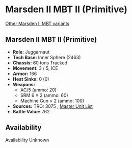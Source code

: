 # Marsden II MBT II (Primitive) 

[Other Marsden II MBT variants](../marsden_ii_mbt.md) 

## Marsden II MBT II (Primitive) 

- **Role:** Juggernaut 
- **Tech Base:** Inner Sphere (2463) 
- **Chassis:** 60 tons Tracked 
- **Movement:** 3 / 5, ICE 
- **Armor:** 166 
- **Heat Sinks:** 0 (0) 
- **Weapons:** 
  - AC/5 (ammo: 20) 
  - SRM 6 × 2 (ammo: 60) 
  - Machine Gun × 2 (ammo: 100) 
- **Sources:** TRO: 3075 , [Master Unit List](http://masterunitlist.info/Unit/Details/2085) 
- **Battle Value:** 762 

## Availability 

Availability Unknown 


